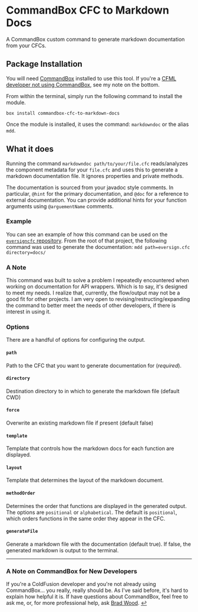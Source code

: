 # CommandBox CFC to Markdown Docs

A CommandBox custom command to generate markdown documentation from your CFCs.

## Package Installation

You will need [CommandBox](https://www.ortussolutions.com/products/commandbox) installed to use this tool. If you're a [CFML developer not using CommandBox](#a-note-on-commandbox-for-new-developers), see my note on the bottom.

From within the terminal, simply run the following command to install the module.

```shell
box install commandbox-cfc-to-markdown-docs
```

Once the module is installed, it uses the command: `markdowndoc` or the alias `mdd`.

## What it does

Running the command `markdowndoc path/to/your/file.cfc` reads/analyzes the component metadata for your `file.cfc` and uses this to generate a markdown documentation file. It ignores properties and private methods.

The documentation is sourced from your javadoc style comments. In particular, `@hint` for the primary documentation, and `@doc` for a reference to external documentation. You can provide additional hints for your function arguments using `@arguementName` comments.

### Example

You can see an example of how this command can be used on the [`eversigncfc` repository](https://github.com/mjclemente/eversigncfc). From the root of that project, the following command was used to generate the documentation: `mdd path=eversign.cfc directory=docs/`

### A Note

This command was built to solve a problem I repeatedly encountered when working on documentation for API wrappers. Which is to say, it's designed to meet my needs. I realize that, currently, the flow/output may not be a good fit for other projects. I am very open to revising/restructing/expanding the command to better meet the needs of other developers, if there is interest in using it.

### Options

There are a handful of options for configuring the output.

#### `path`

Path to the CFC that you want to generate documentation for (*required*).

#### `directory`

Destination directory to in which to generate the markdown file (default CWD)

#### `force`

Overwrite an existing markdown file if present (default false)

#### `template`

Template that controls how the markdown docs for each function are displayed.

#### `layout`

Template that determines the layout of the markdown document.

#### `methodOrder`

Determines the order that functions are displayed in the generated output. The options are `positional` or `alphabetical`. The default is `positional`, which orders functions in the same order they appear in the CFC.

#### `generateFile`

Generate a markdown file with the documentation (default true). If false, the generated markdown is output to the terminal.

___

### A Note on CommandBox for New Developers

If you're a ColdFusion developer and you're not already using CommandBox... you really, really should be. As I've said before, it's hard to explain how helpful it is. If have questions about CommandBox, feel free to ask me, or, for more professional help, ask [Brad Wood](https://twitter.com/bdw429s). [↩](#package-installation)
